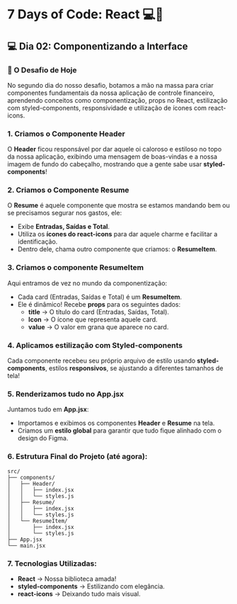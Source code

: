 # 7 Days of Code: React 💻💸

## 💻 Dia 02: Componentizando a Interface

### 🚀 O Desafio de Hoje

No segundo dia do nosso desafio, botamos a mão na massa para criar componentes fundamentais da nossa aplicação de controle financeiro, aprendendo conceitos como componentização, props no React, estilização com styled-components, responsividade e utilização de ícones com react-icons.

### 1. Criamos o Componente **Header** 

O **Header** ficou responsável por dar aquele oi caloroso e estiloso no topo da nossa aplicação, exibindo uma mensagem de boas-vindas e a nossa imagem de fundo do cabeçalho, mostrando que a gente sabe usar **styled-components**!

### 2. Criamos o Componente **Resume** 

O **Resume** é aquele componente que mostra se estamos mandando bem ou se precisamos segurar nos gastos, ele:

- Exibe **Entradas, Saídas e Total**.
- Utiliza os **ícones do react-icons** para dar aquele charme e facilitar a identificação.
- Dentro dele, chama outro componente que criamos: o **ResumeItem**.

### 3. Criamos o componente **ResumeItem** 

Aqui entramos de vez no mundo da componentização:

- Cada card (Entradas, Saídas e Total) é um **ResumeItem**.
- Ele é dinâmico! Recebe **props** para os seguintes dados:
  - **title** -> O título do card (Entradas, Saídas, Total).
  - **Icon** -> O ícone que representa aquele card.
  - **value** -> O valor em grana que aparece no card.

### 4. Aplicamos estilização com Styled-components 
 Cada componente recebeu seu próprio arquivo de estilo usando **styled-components**, estilos **responsivos**, se ajustando a diferentes tamanhos de tela!

### 5. Renderizamos tudo no App.jsx 
   Juntamos tudo em **App.jsx**:

- Importamos e exibimos os componentes **Header** e **Resume** na tela.
- Criamos um **estilo global** para garantir que tudo fique alinhado com o design do Figma.

### 6. Estrutura Final do Projeto (até agora):

```
src/
├── components/
│   ├── Header/
│   │   ├── index.jsx
│   │   └── styles.js
│   ├── Resume/
│   │   ├── index.jsx
│   │   └── styles.js
│   └── ResumeItem/
│       ├── index.jsx
│       └── styles.js
├── App.jsx
└── main.jsx
```

### 7. Tecnologias Utilizadas:
- **React** -> Nossa biblioteca amada!
- **styled-components** -> Estilizando com elegância.
- **react-icons** -> Deixando tudo mais visual.


